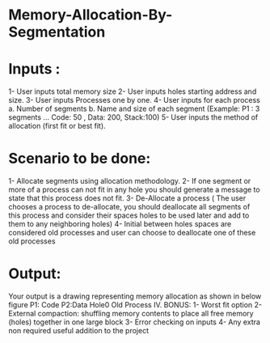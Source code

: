 # Memory-Allocation-By-Segmentation
# Inputs :
1- User inputs total memory size 
2- User inputs holes starting address and size. 
3- User inputs Processes one by one. 
4- User inputs for each process 
a. Number of segments 
b. Name and size of each segment 
(Example: P1 : 3 segments ... Code: 50 , Data: 200, Stack:100) 
5- User inputs the method of allocation (first fit or best fit). 
# Scenario to be done:
1- Allocate segments using allocation methodology. 
2- If one segment or more of a process can not fit in any hole you should generate a message to 
state that this process does not fit. 
3- De-Allocate a process ( The user chooses a process to de-allocate, you should deallocate all 
segments of this process and consider their spaces holes to be used later and add to them to 
any neighboring holes) 
4- Initial between holes spaces are considered old processes and user can choose to deallocate one 
of these old processes
# Output:
Your output is a drawing representing memory allocation as shown in below figure 
P1: Code
P2:Data
Hole0
Old Process
IV. BONUS:
1- Worst fit option 
2- External compaction: shuffling memory contents to place all free memory (holes) together in 
one large block 
3- Error checking on inputs 
4- Any extra non required useful addition to the project
